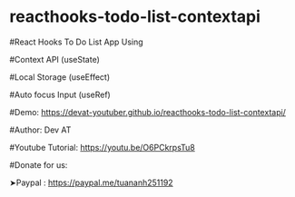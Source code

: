 # reacthooks-todo-list-contextapi
#React Hooks To Do List App Using 

#Context API (useState)

#Local Storage (useEffect)

#Auto focus Input (useRef)

#Demo: https://devat-youtuber.github.io/reacthooks-todo-list-contextapi/

#Author: Dev AT

#Youtube Tutorial: https://youtu.be/O6PCkrpsTu8

#Donate for us:

➤Paypal : https://paypal.me/tuananh251192
